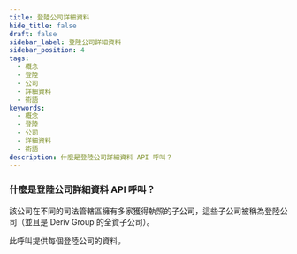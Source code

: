 ```yaml
---
title: 登陸公司詳細資料
hide_title: false
draft: false
sidebar_label: 登陸公司詳細資料
sidebar_position: 4
tags:
  - 概念
  - 登陸
  - 公司
  - 詳細資料
  - 術語
keywords:
  - 概念
  - 登陸
  - 公司
  - 詳細資料
  - 術語
description: 什麼是登陸公司詳細資料 API 呼叫？
---
```


### 什麼是登陸公司詳細資料 API 呼叫？

該公司在不同的司法管轄區擁有多家獲得執照的子公司，這些子公司被稱為登陸公司（並且是 Deriv Group 的全資子公司）。

此呼叫提供每個登陸公司的資料。
